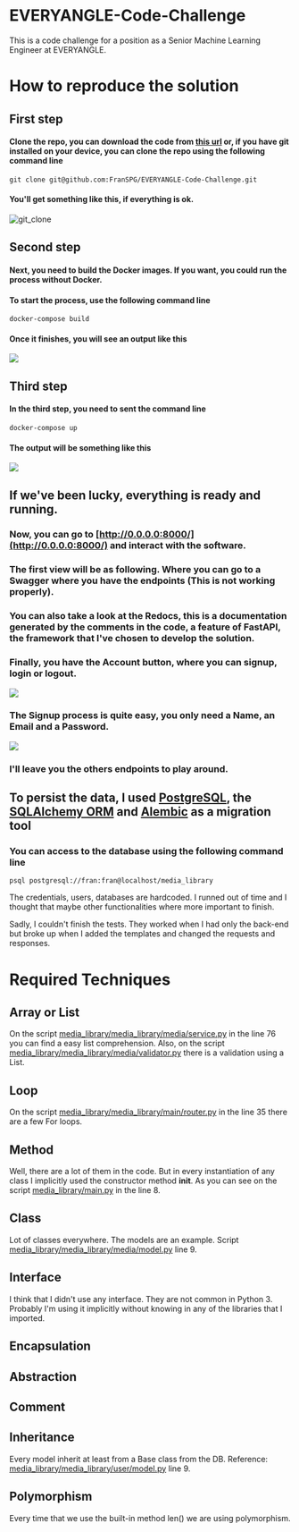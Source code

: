 # EVERYANGLE-Code-Challenge
This is a code challenge for a position as a Senior Machine Learning Engineer at EVERYANGLE.

# How to reproduce the solution

## First step 
#### Clone the repo, you can download the code from [this url](https://github.com/FranSPG/EVERYANGLE-Code-Challenge/archive/refs/heads/main.zip) or, if you have git installed on your device, you can clone the repo using the following command line
```
git clone git@github.com:FranSPG/EVERYANGLE-Code-Challenge.git
```
#### You'll get something like this, if everything is ok.
![git_clone](images/git_cone.png)

## Second step
#### Next, you need to build the Docker images. If you want, you could run the process without Docker.
#### To start the process, use the following command line
```
docker-compose build
```
#### Once it finishes, you will see an output like this
![](images/docker_compose_build.png)

## Third step
#### In the third step, you need to sent the command line
```
docker-compose up
```
#### The output will be something like this
![](images/docker_compose_up.png)

## If we've been lucky, everything is ready and running.

### Now, you can go to [http://0.0.0.0:8000/](http://0.0.0.0:8000/) and interact with the software.

### The first view will be as following. Where you can go to a Swagger where you have the endpoints (This is not working properly). 
### You can also take a look at the Redocs, this is a documentation generated by the comments in the code, a feature of FastAPI, the framework that I've chosen to develop the solution.
### Finally, you have the Account button, where you can signup, login or logout.
![](images/first_screen.png)

### The Signup process is quite easy, you only need a Name, an Email and a Password.
![](images/sign_up_screen.png)

### I'll leave you the others endpoints to play around.

## To persist the data, I used [PostgreSQL](https://www.postgresql.org/), the [SQLAlchemy ORM](https://www.sqlalchemy.org/) and [Alembic](https://alembic.sqlalchemy.org/en/latest/) as a migration tool
### You can access to the database using the following command line
```
psql postgresql://fran:fran@localhost/media_library
```
The credentials, users, databases are hardcoded. I runned out of time and I thought that maybe other functionalities where more important to finish.

Sadly, I couldn't finish the tests. They worked when I had only the back-end but broke up when I added the templates and changed the requests and responses.


# Required Techniques

## Array or List
On the script [media_library/media_library/media/service.py](media_library/media_library/media/service.py) in the line 76 you can find a easy list comprehension.
Also, on the script [media_library/media_library/media/validator.py](media_library/media_library/media/validator.py) there is a validation using a List.

## Loop
On the script [media_library/media_library/main/router.py](media_library/media_library/main/router.py) in the line 35 there are a few For loops.

## Method
Well, there are a lot of them in the code. But in every instantiation of any class I implicitly used the constructor method __init__.
As you can see on the script [media_library/main.py](media_library/main.py) in the line 8.

## Class
Lot of classes everywhere.
The models are an example. Script [media_library/media_library/media/model.py](media_library/media_library/media/model.py) line 9.

## Interface
I think that I didn't use any interface. They are not common in Python 3. Probably I'm using it implicitly without knowing in any of the libraries that I imported.

## Encapsulation


## Abstraction


## Comment


## Inheritance
Every model inherit at least from a Base class from the DB.
Reference: [media_library/media_library/user/model.py](media_library/media_library/user/model.py) line 9.


## Polymorphism
Every time that we use the built-in method len() we are using polymorphism.

